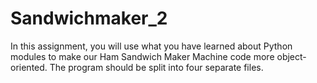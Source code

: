 # Sandwichmaker_2
In this assignment, you will use what you have learned about Python modules to make our Ham Sandwich Maker Machine code more object-oriented. The program should be split into four separate files. 
